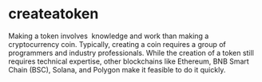 # createatoken
Making a token involves  knowledge and work than making a cryptocurrency coin. Typically, creating a coin requires a group of programmers and industry professionals. While the creation of a token still requires technical expertise, other blockchains like Ethereum, BNB Smart Chain (BSC), Solana, and Polygon make it feasible to do it quickly. 
